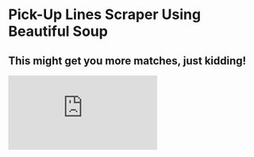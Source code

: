 # Pick-Up Lines Scraper Using Beautiful Soup
## This might get you more matches, just kidding!

![Img](https://www.theknot.com/tk-media/images/da179ef1-9c09-43bf-a4ae-4bb116e279d0~rs_768.h)
